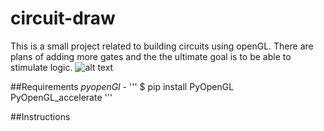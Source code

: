 # circuit-draw
This is a small project related to building circuits using openGL. There are plans of adding more gates and the the ultimate goal is to be able to stimulate logic.
![alt text](https://github.com/shubhankarsharma00/circuit-draw/blob/master/img.png)

##Requirements
*pyopenGl* - ''' $ pip install PyOpenGL PyOpenGL_accelerate '''

##Instructions

